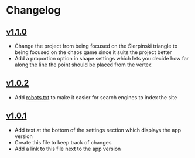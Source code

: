 # Changelog

## [v1.1.0](https://github.com/Toffee1347/sierpinski-triangle-drawer/tree/v1.1.0)
- Change the project from being focused on the Sierpinski triangle to being focused on the chaos game since it suits the project better
- Add a proportion option in shape settings which lets you decide how far along the line the point should be placed from the vertex

## [v1.0.2](https://github.com/Toffee1347/sierpinski-triangle-drawer/tree/v1.0.2)
- Add [robots.txt](https://github.com/Toffee1347/sierpinski-triangle-drawer/blob/v1.0.2/public/robots.txt) to make it easier for search engines to index the site

## [v1.0.1](https://github.com/Toffee1347/sierpinski-triangle-drawer/tree/v1.0.1)
- Add text at the bottom of the settings section which displays the app version
- Create this file to keep track of changes
- Add a link to this file next to the app version
